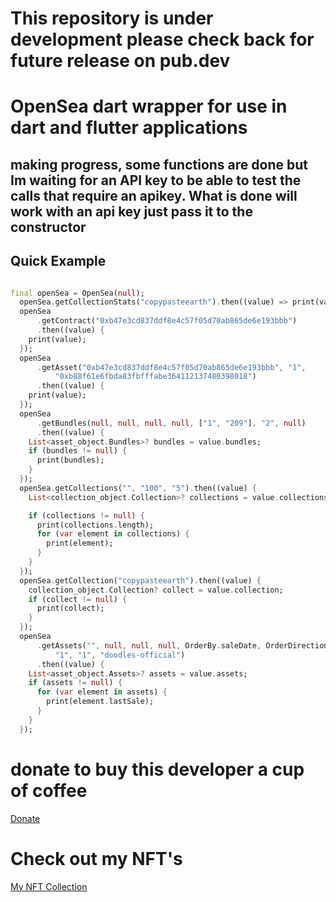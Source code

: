 
# This repository is under development please check back for future release on pub.dev

# OpenSea dart wrapper for use in dart and flutter applications

## making progress, some functions are done but Im waiting for an API key to be able to test the calls that require an apikey. What is done will work with an api key just pass it to the constructor

## Quick Example

```dart

final openSea = OpenSea(null);
  openSea.getCollectionStats("copypasteearth").then((value) => print(value));
  openSea
      .getContract("0xb47e3cd837ddf8e4c57f05d70ab865de6e193bbb")
      .then((value) {
    print(value);
  });
  openSea
      .getAsset("0xb47e3cd837ddf8e4c57f05d70ab865de6e193bbb", "1",
          "0xb88f61e6fbda83fbfffabe364112137480398018")
      .then((value) {
    print(value);
  });
  openSea
      .getBundles(null, null, null, null, ["1", "209"], "2", null)
      .then((value) {
    List<asset_object.Bundles>? bundles = value.bundles;
    if (bundles != null) {
      print(bundles);
    }
  });
  openSea.getCollections("", "100", "5").then((value) {
    List<collection_object.Collection>? collections = value.collections;

    if (collections != null) {
      print(collections.length);
      for (var element in collections) {
        print(element);
      }
    }
  });
  openSea.getCollection("copypasteearth").then((value) {
    collection_object.Collection? collect = value.collection;
    if (collect != null) {
      print(collect);
    }
  });
  openSea
      .getAssets("", null, null, null, OrderBy.saleDate, OrderDirection.asc,
          "1", "1", "doodles-official")
      .then((value) {
    List<asset_object.Assets>? assets = value.assets;
    if (assets != null) {
      for (var element in assets) {
        print(element.lastSale);
      }
    }
  });
```

# donate to buy this developer a cup of coffee

[Donate](https://commerce.coinbase.com/checkout/f5231452-a3f0-4cfd-bfa7-f0275ec5990e)

# Check out my NFT's

[My NFT Collection](https://opensea.io/copypasteearth)
